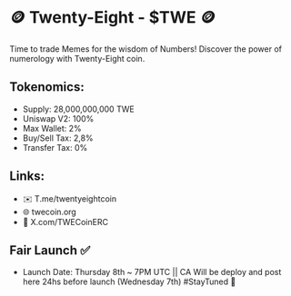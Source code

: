 # 🪙 Twenty-Eight - $TWE  🪙

Time to trade Memes for the wisdom of Numbers! Discover the power of numerology with Twenty-Eight coin.

## Tokenomics:
- Supply: 28,000,000,000 TWE
- Uniswap V2: 100%
- Max Wallet: 2%
- Buy/Sell Tax: 2,8%
- Transfer Tax: 0%

## Links:
- ✉️ T.me/twentyeightcoin
- 🌐 twecoin.org
- 🐣 X.com/TWECoinERC

## Fair Launch ✅

- Launch Date: Thursday 8th ~ 7PM UTC || CA Will be deploy and post here 24hs before launch (Wednesday 7th) #StayTuned 🚀
